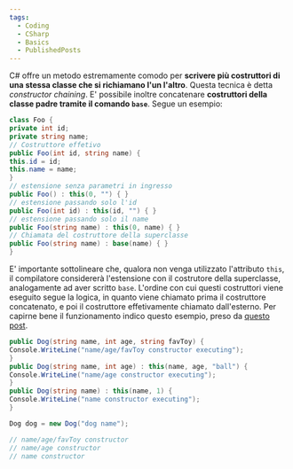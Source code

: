 ```yaml
---
tags:
  - Coding
  - CSharp
  - Basics
  - PublishedPosts
---
```



C# offre un metodo estremamente comodo per **scrivere più costruttori di una stessa classe che si richiamano l'un l'altro**.
Questa tecnica è detta *constructor chaining*.
E' possibile inoltre concatenare **costruttori della classe padre tramite il comando `base`**.
Segue un esempio:
```csharp
class Foo {
private int id;
private string name;
// Costruttore effetivo
public Foo(int id, string name) {
this.id = id;
this.name = name;
}
// estensione senza parametri in ingresso
public Foo() : this(0, "") { }
// estensione passando solo l'id
public Foo(int id) : this(id, "") { }
// estensione passando solo il name
public Foo(string name) : this(0, name) { }
// Chiamata del costruttore della superclasse
public Foo(string name) : base(name) { }
}
```
E' importante sottolineare che, qualora non venga utilizzato l'attributo `this`, il compilatore considererà l'estensione con il costrutore della superclasse, analogamente ad aver scritto `base`.
L'ordine con cui questi costruttori viene eseguito segue la logica, in quanto viene chiamato prima il costruttore concatenato, e poi il costruttore effetivamente chiamato dall'esterno.
Per capirne bene il funzionamento indico questo esempio, preso da [questo post](http://csharp.2000things.com/tag/constructor-chaining/).

```csharp
public Dog(string name, int age, string favToy) {
Console.WriteLine("name/age/favToy constructor executing");
}
public Dog(string name, int age) : this(name, age, "ball") {
Console.WriteLine("name/age constructor executing");
}
public Dog(string name) : this(name, 1) {
Console.WriteLine("name constructor executing");
}

Dog dog = new Dog("dog name");

// name/age/favToy constructor
// name/age constructor
// name constructor
```